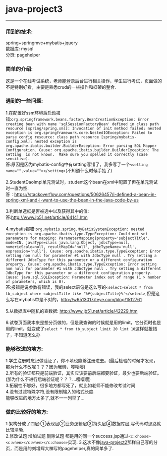 # java-project3
----------------------------------
### 用到的技术:
spring+springmvc+mybatis+jquery<br/>
数据库:
mysql<br/>
分页:
pagehelper

### 简单的介绍:
这是一个在线考试系统，老师能登录后台进行相关操作，学生进行考试，页面做的不是特别好看，主要是熟悉crud的一些操作和框架的整合.

### 遇到的一些问题:<br/>
1.在配置好ssm环境后启动报错:```org.springframework.beans.factory.BeanCreationException: Error creating bean with name 'sqlSessionFactoryBean' defined in class path resource [spring/spring.xml]: Invocation of init method failed; nested exception is org.springframework.core.NestedIOException: Failed to parse config resource: class path resource [spring/mybatis-config.xml]; nested exception is org.apache.ibatis.builder.BuilderException: Error parsing SQL Mapper Configuration. Cause: org.apache.ibatis.builder.BuilderException: The setting  is not known.  Make sure you spelled it correctly (case sensitive).
```<br/>答:原因是因为mybatis-config中有setting写错了，我多写了一个```<setting name="",value=""></setting>```(不知道什么时候手抽了)
<br/><br/>2.StudentDaoImpl单元测试时，student这个bean在xml中配置了但在单元测试时一直为空:
<br/>答：https://stackoverflow.com/questions/50626457/i-defined-a-bean-in-spring-xml-and-i-want-to-use-the-bean-in-the-java-code-by-us
<br/><br/>3.判断单选框是否被选中以及获得其中的值:
<br/>答:http://www.jb51.net/article/64141.htm
<br/><br/>4.mybatis报错:```org.mybatis.spring.MyBatisSystemException: nested exception is org.apache.ibatis.type.TypeException: Could not set parameters for mapping: ParameterMapping{property='subjectTitle', mode=IN, javaType=class java.lang.Object, jdbcType=null, numericScale=null, resultMapId='null', jdbcTypeName='null', expression='null'}. Cause: org.apache.ibatis.type.TypeException: Error setting non null for parameter #1 with JdbcType null . Try setting a different JdbcType for this parameter or a different configuration property. Cause: org.apache.ibatis.type.TypeException: Error setting non null for parameter #1 with JdbcType null . Try setting a different JdbcType for this parameter or a different configuration property. Cause: java.sql.SQLException: Parameter index out of range (1 > number of parameters, which is 0).
```<br/>答:报错是说参数有错误，我的select语句是这么写的```<select>select * from tb_subject where subjectTitle like '%#{subjectTitle}%'</select>```,但是这么写在mybatis中是不对的，http://w6513017.iteye.com/blog/1512761
<br/><br/>5.从数据库中随机的查数据:
http://www.jb51.net/article/42229.htm
<br/><br/>6.试卷页面我本来是想分页做的，但是我查询的时候就是用的limit，它分页时也是用的limit，就变成了```select * from tb_subject limit 20 limt 10```这样就报错了，不知道怎么办<br/>
### 能够改进的地方:
1.学生注册时忘记做验证了，你不填也能够注册进去。(最后检验的时候才发现，那为什么不改呢？？？因为我懒，嘤嘤嘤)<br/>
2.所有的验证都只是前端验证，其实应该要前后端都要验证，最少也要后端验证。(那为什么不进行后端验证呢？？？...嘤嘤嘤)<br/>
3.拓展性不够好，很多地方都写死了，就比如老师不能修改考试时间<br/>
4.没有过滤特殊字符,没有限制输入的格式长度.<br/>
能够改进的地方太多了,就不一一列举了...<br/>
### 做的比较好的地方:
1.架构分成了四层:①表现层②业务逻辑层③持久层④数据库层,写代码时思路就比较清晰.<br/>
2.修改试题 增加试题 删除试题 都是用的同一个success.jsp通过```<c:choose><c:when></c:when></c:choose>```实现.
3.这次不像<a href="https://github.com/wantao666/java-project2" target="_blank">java-project2</a>那样自己写的分页，而是用的刘增辉大神写的pagehelper,真的简单多了.
